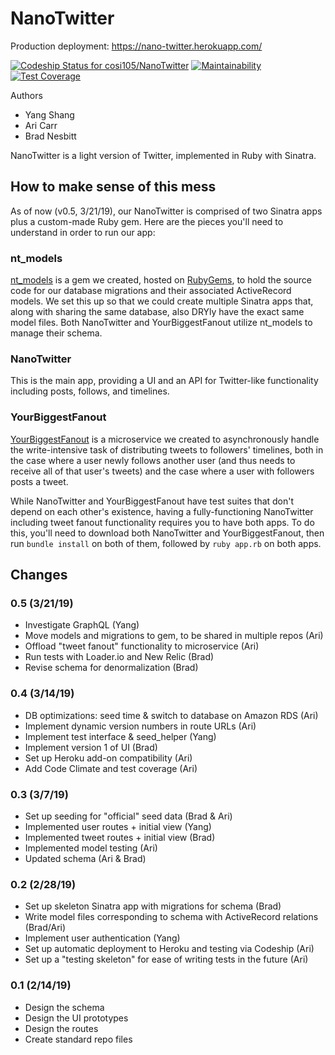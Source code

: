 # NanoTwitter

Production deployment: https://nano-twitter.herokuapp.com/

[![Codeship Status for cosi105/NanoTwitter](https://app.codeship.com/projects/ec59bc70-1c93-0137-a172-0eda4e30ac77/status?branch=master)](https://app.codeship.com/projects/328870)
[![Maintainability](https://api.codeclimate.com/v1/badges/5156885903d76b6a4e64/maintainability)](https://codeclimate.com/github/cosi105/NanoTwitter/maintainability)
[![Test Coverage](https://api.codeclimate.com/v1/badges/5156885903d76b6a4e64/test_coverage)](https://codeclimate.com/github/cosi105/NanoTwitter/test_coverage)

Authors

- Yang Shang
- Ari Carr
- Brad Nesbitt

NanoTwitter is a light version of Twitter, implemented in Ruby with Sinatra.

## How to make sense of this mess

As of now (v0.5, 3/21/19), our NanoTwitter is comprised of two Sinatra apps plus a custom-made Ruby gem. Here are the pieces you'll need to understand in order to run our app:

### nt_models

[nt_models](https://github.com/cosi105/nt_models) is a gem we created, hosted on [RubyGems](https://rubygems.org/gems/nt_models), to hold the source code for our database migrations and their associated ActiveRecord models. We set this up so that we could create multiple Sinatra apps that, along with sharing the same database, also DRYly have the exact same model files. Both NanoTwitter and YourBiggestFanout utilize nt_models to manage their schema.

### NanoTwitter

This is the main app, providing a UI and an API for Twitter-like functionality including posts, follows, and timelines.

### YourBiggestFanout

[YourBiggestFanout](https://github.com/cosi105/YourBiggestFanout) is a microservice we created to asynchronously handle the write-intensive task of distributing tweets to followers' timelines, both in the case where a user newly follows another user (and thus needs to receive all of that user's tweets) and the case where a user with followers posts a tweet.

While NanoTwitter and YourBiggestFanout have test suites that don't depend on each other's existence, having a fully-functioning NanoTwitter including tweet fanout functionality requires you to have both apps. To do this, you'll need to download both NanoTwitter and YourBiggestFanout, then run `bundle install` on both of them, followed by `ruby app.rb` on both apps.

## Changes

### 0.5 (3/21/19)

- Investigate GraphQL (Yang)
- Move models and migrations to gem, to be shared in multiple repos (Ari)
- Offload "tweet fanout" functionality to microservice (Ari)
- Run tests with Loader.io and New Relic (Brad)
- Revise schema for denormalization (Brad)

### 0.4 (3/14/19)

- DB optimizations: seed time & switch to database on Amazon RDS (Ari)
- Implement dynamic version numbers in route URLs (Ari)
- Implement test interface & seed_helper (Yang)
- Implement version 1 of UI (Brad)
- Set up Heroku add-on compatibility (Ari)
- Add Code Climate and test coverage (Ari)

### 0.3 (3/7/19)

- Set up seeding for "official" seed data (Brad & Ari)
- Implemented user routes + initial view (Yang)
- Implemented tweet routes + initial view (Brad)
- Implemented model testing (Ari)
- Updated schema (Ari & Brad)

### 0.2 (2/28/19)

- Set up skeleton Sinatra app with migrations for schema (Brad)
- Write model files corresponding to schema with ActiveRecord relations (Brad/Ari)
- Implement user authentication (Yang)
- Set up automatic deployment to Heroku and testing via Codeship (Ari)
- Set up a "testing skeleton" for ease of writing tests in the future (Ari)

### 0.1 (2/14/19)

- Design the schema
- Design the UI prototypes
- Design the routes
- Create standard repo files
